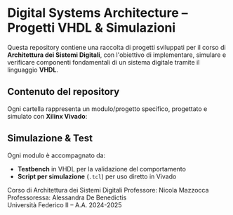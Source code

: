 # Digital Systems Architecture – Progetti VHDL & Simulazioni

Questa repository contiene una raccolta di progetti sviluppati per il corso di **Architettura dei Sistemi Digitali**, con l'obiettivo di implementare, simulare e verificare componenti fondamentali di un sistema digitale tramite il linguaggio **VHDL**.

## Contenuto del repository

Ogni cartella rappresenta un modulo/progetto specifico, progettato e simulato con **Xilinx Vivado**:

## Simulazione & Test
Ogni modulo è accompagnato da:

- **Testbench** in VHDL per la validazione del comportamento
- **Script per simulazione** (`.tcl`) per uso diretto in Vivado

 
Corso di Architettura dei Sistemi Digitali 
Professore: Nicola Mazzocca  
Professoressa: Alessandra De Benedictis  
Università Federico II – A.A. 2024-2025
